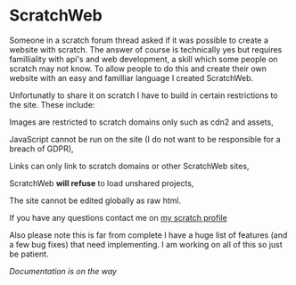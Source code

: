 # ScratchWeb

Someone in a scratch forum thread asked if it was possible to create a website with scratch. The answer of course is technically yes but requires familliality with api's  and web development, a skill which some people on scratch may not know. To allow people to do this and create their own website with an easy and familliar language I created ScratchWeb.

Unfortunatly to share it on scratch I have to build in certain restrictions to the site. These include:

Images are restricted to scratch domains only such as cdn2 and assets,

JavaScript cannot be run on the site (I do not want to be responsible for a breach of GDPR),

Links can only link to scratch domains or other ScratchWeb sites,

ScratchWeb **will refuse** to load unshared projects,

The site cannot be edited globally as raw html.

If you have any questions contact me on [my scratch profile](https://scratch.mit.edu/users/-EmeraldThunder-)

Also please note this is far from complete I have a huge list of features (and a few bug fixes) that need implementing. I am working on all of this so just be patient.  

*Documentation is on the way*